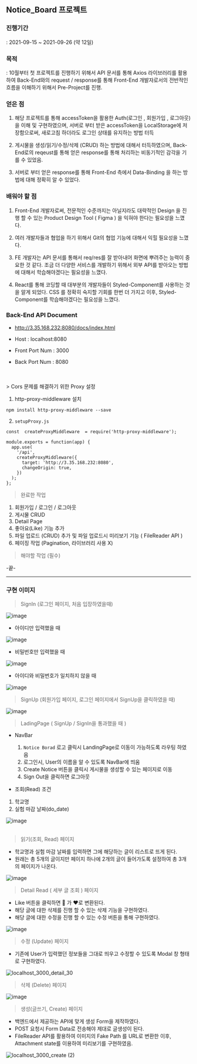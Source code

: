 ## Notice_Board 프로젝트 

### 진행기간
: 2021-09-15 ~ 2021-09-26 (약 12일)
### 목적
: 10월부터 첫 프로젝트를 진행하기 위해서 API 문서를 통해 Axios 라이브러리를 활용하여 Back-End와의 request / response를 통해 Front-End 개발자로서의 전반적인 흐름을 이해하기 위해서 Pre-Project를 진행.

### 얻은 점
1. 해당 프로젝트를 통해 accessToken을 활용한 Auth(로그인 , 회원가입 , 로그아웃)을 이해 및 구현하였으며, 서버로 부터 받은 accessToken을 LocalStorage에 저장함으로써, 
새로고침 하더라도 로그인 상태를 유지하는 방법 터득


2. 게시물을 생성/읽기/수정/삭제 (CRUD) 하는 방법에 대해서 터득하였으며, Back-End로의 reqeust를 통해 얻은 response를 통해 처리하는 비동기적인 감각을 기를 수 있었음. 


3. 서버로 부터 얻은 response를 통해 Front-End 측에서 Data-Binding 을 하는 방법에 대해 정확히 알 수 있었다. 

### 배워야 할 점
1. Front-End 개발자로써, 전문적인 수준까지는 아닐지라도 대략적인 Design 을 진행 할 수 있는 Product Design Tool ( Figma ) 을 익혀야 한다는 필요성을 느꼈다.


2. 여러 개발자들과 협업을 하기 위해서 Git의 협업 기능에 대해서 익힐 필요성을 느꼈다. 


3. FE 개발자는 API 문서를 통해서 req/res를 잘 받아내어 화면에 뿌려주는 능력이 중요한 것 같다. 조금 더 다양한 서비스를 개발하기 위해서 외부 API를 받아오는 방법에 대해서 학습해야겠다는 필요성을 느꼈다. 


4. React를 통해 코딩할 때 대부분의 개발자들이 Styled-Component를 사용하는 것을 알게 되었다. 
CSS 를 정확히 숙지할 기회를 한번 더 가지고 이후, Styled-Component를 학습해야겠다는 필요성을 느꼈다. 
   


### Back-End API Document </br>
* http://3.35.168.232:8080/docs/index.html
* Host : localhost:8080

* Front Port Num : 3000
* Back Port Num : 8080
</br>
</br>
> Cors 문제를 해결하기 위한 Proxy 설정 </br>

1. http-proxy-middleware 설치 
```
npm install http-proxy-middleware --save
```

2. `setupProxy.js`
```
const  createProxyMiddleware  = require('http-proxy-middleware');

module.exports = function(app) {
  app.use(
    '/api',
    createProxyMiddleware({
      target: 'http://3.35.168.232:8080',
      changeOrigin: true,
    })
  );
};
```


> 완료한 작업
1. 회원가입 / 로그인 / 로그아웃
2. 게시물 CRUD
3. Detail Page
4. 좋아요(Like) 기능 추가
5. 파일 업로드 (CRUD) 추가 및 파일 업로드시 미리보기 기능 ( FileReader API )
6. 페이징 작업 (Pagination, 라이브러리 사용 X)

> 해야할 작업 (필수)

-끝-

---

### 구현 이미지

> SignIn (로그인 페이지, 처음 입장하였을때)

![image](https://user-images.githubusercontent.com/63600953/134805303-ccb195fe-8824-49b8-aaf5-8367807d9b40.png)

* 아이디만 입력했을 때
  
![image](https://user-images.githubusercontent.com/63600953/134805403-38f4d395-c027-45c6-a0bd-acb446150e49.png)

* 비밀번호만 입력했을 때
  
![image](https://user-images.githubusercontent.com/63600953/134805417-d4c43813-0364-4add-b66e-57be56cb6fd5.png)

* 아이디와 비밀번호가 일치하지 않을 때

![image](https://user-images.githubusercontent.com/63600953/134805446-8cabdb39-d0be-4d80-ab21-1b93a7604e1d.png)

> SignUp (회원가입 페이지, 로그인 페이지에서 SignUp을 클릭하였을 때)
  
![image](https://user-images.githubusercontent.com/63600953/134805344-9ce69c89-23d5-429d-8282-c5fb6ae2244e.png)

> LadingPage ( SignUp / SignIn을 통과했을 때 )

* NavBar
  1. `Notice Borad` 로고 클릭시 LandingPage로 이동이 가능하도록 라우팅 하였음
    2.  로그인시, User의 이름을 알 수 있도록 NavBar에 띄움
  3. Create Notice 버튼을 클릭시 게시물을 생성할 수 있는 페이지로 이동
    4. Sign Out을 클릭하면 로그아웃
    

* 조회(Read) 조건
1. 학교명
2. 실험 마감 날짜(do_date) 
    
![image](https://user-images.githubusercontent.com/63600953/134805650-c8e09ab4-140c-4556-93ba-ae89f7d2fd2c.png)
</br></br>

> 읽기(조회, Read) 페이지

* 학교명과 실험 마감 날짜를 입력하면 그에 해당하는 글이 리스트로 뜨게 된다. 
* 원래는 총 5개의 글이지만 페이지 하나에 2개의 글이 들어가도록 설정하여 총 3개의 페이지가 나온다.


![image](https://user-images.githubusercontent.com/63600953/134805872-2361dd58-8f99-4a20-b33e-58e67a4d3d55.png)

> Detail Read ( 세부 글 조회 ) 페이지
* Like 버튼을 클릭하면 🤍 가 ❤로 변환된다. 
* 해당 글에 대한 삭제를 진행 할 수 있는 삭제 기능을 구현하였다. 
* 해당 글에 대한 수정을 진행 할 수 있는 수정 버튼을 통해 구현하였다. 

![image](https://user-images.githubusercontent.com/63600953/134806802-0e3b83fd-ae06-4ee8-919e-fbcc752ee7bc.png)

> 수정 (Update) 페이지
* 기존에 User가 입력했던 정보들을 그대로 띄우고 수정할 수 있도록 Modal 창 형태로 구현하였다.

![localhost_3000_detail_30](https://user-images.githubusercontent.com/63600953/134806978-835b149f-4c6c-4bef-acab-294ca6df8cc2.png)

> 삭제 (Delete) 페이지

![image](https://user-images.githubusercontent.com/63600953/134806899-84a4e546-b610-46cc-9e2f-53c7695fd765.png)


> 생성(글쓰기, Create) 페이지

* 백엔드에서 제공하는 API에 맞게 생성 Form을 제작하였다. 
* POST 요청시 Form Data로 전송해야 제대로 글생성이 된다. 
* FileReader API를 활용하여 이미지의 Fake Path 를 URL로 변환한 이후, Attachment state를 이용하여 미리보기를 구현하였음.

![localhost_3000_create (2)](https://user-images.githubusercontent.com/63600953/134806024-6410cd3e-1b0c-4b31-91a4-b64baa29a85f.png)



